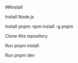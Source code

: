 ##Install

Install Node.js

Install pnpm: npm install -g pnpm

Clone this repository

Run pnpm install

Run pnpm dev
